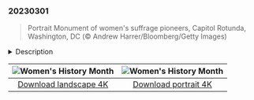 

### 20230301

> Portrait Monument of women's suffrage pioneers, Capitol Rotunda, Washington, DC (© Andrew Harrer/Bloomberg/Getty Images)

<details>
<summary>Description</summary>

> For the first day of Women's History Month, we've come to the Capitol Rotunda in Washington, DC, to view the Portrait Monument, which depicts three founding mothers of the 19th-century women's rights movement. Elizabeth Cady Stanton, Lucretia Mott, and Susan B. Anthony are particularly known for their efforts to gain American women the right to vote.
> 
> Artist Adelaide Johnson sculpted the Portrait Monument in 1920, the same year that US women finally got the vote, and it was unveiled on Feb 15, 1921 in the Rotunda. The next day, it was moved into storage in the Capitol Crypt. Although the move was supposed to be temporary while a permanent home was selected, it would take 76 years and an act of congress before the Portrait Monument was returned to the Rotunda.
> 
> 

</details>

| ![Women's History Month](https://cn.bing.com/th?id=OHR.SuffrageMonumentDC_EN-US0188045009_UHD.jpg&pid=hp&w=400&h=224&rs=1&c=4) | ![Women's History Month](https://cn.bing.com/th?id=OHR.SuffrageMonumentDC_EN-US0188045009_1080x1920.jpg&pid=hp&w=155&h=315&rs=1&c=4) |
|:---------:|:---------:|
| [Download landscape 4K](https://cn.bing.com/th?id=OHR.SuffrageMonumentDC_EN-US0188045009_UHD.jpg) | [Download portrait 4K](https://cn.bing.com/th?id=OHR.SuffrageMonumentDC_EN-US0188045009_1080x1920.jpg) |